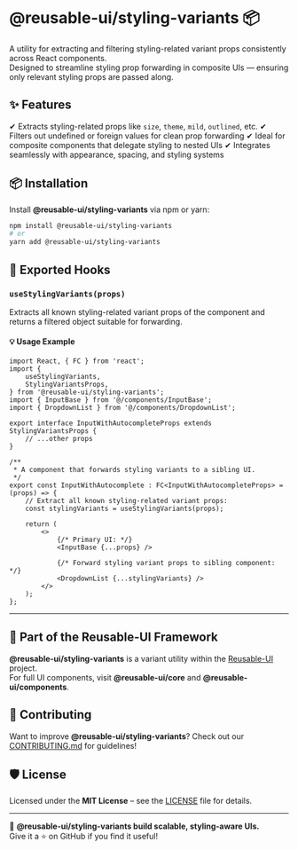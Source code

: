 # @reusable-ui/styling-variants 📦  

A utility for extracting and filtering styling-related variant props consistently across React components.  
Designed to streamline styling prop forwarding in composite UIs — ensuring only relevant styling props are passed along.

## ✨ Features
✔ Extracts styling-related props like `size`, `theme`, `mild`, `outlined`, etc.
✔ Filters out undefined or foreign values for clean prop forwarding
✔ Ideal for composite components that delegate styling to nested UIs
✔ Integrates seamlessly with appearance, spacing, and styling systems

## 📦 Installation
Install **@reusable-ui/styling-variants** via npm or yarn:

```sh
npm install @reusable-ui/styling-variants
# or
yarn add @reusable-ui/styling-variants
```

## 🧩 Exported Hooks

### `useStylingVariants(props)`

Extracts all known styling-related variant props of the component and returns a filtered object suitable for forwarding.

#### 💡 Usage Example

```tsx
import React, { FC } from 'react';
import {
    useStylingVariants,
    StylingVariantsProps,
} from '@reusable-ui/styling-variants';
import { InputBase } from '@/components/InputBase';
import { DropdownList } from '@/components/DropdownList';

export interface InputWithAutocompleteProps extends StylingVariantsProps {
    // ...other props
}

/**
 * A component that forwards styling variants to a sibling UI.
 */
export const InputWithAutocomplete : FC<InputWithAutocompleteProps> = (props) => {
    // Extract all known styling-related variant props:
    const stylingVariants = useStylingVariants(props);
    
    return (
        <>
            {/* Primary UI: */}
            <InputBase {...props} />
            
            {/* Forward styling variant props to sibling component: */}
            <DropdownList {...stylingVariants} />
        </>
    );
};
```

---

## 📖 Part of the Reusable-UI Framework  
**@reusable-ui/styling-variants** is a variant utility within the [Reusable-UI](https://github.com/reusable-ui/reusable-ui-monorepo) project.  
For full UI components, visit **@reusable-ui/core** and **@reusable-ui/components**.

## 🤝 Contributing  
Want to improve **@reusable-ui/styling-variants**? Check out our [CONTRIBUTING.md](./CONTRIBUTING.md) for guidelines!  

## 🛡️ License  
Licensed under the **MIT License** – see the [LICENSE](./LICENSE) file for details.  

---

🚀 **@reusable-ui/styling-variants build scalable, styling-aware UIs.**  
Give it a ⭐ on GitHub if you find it useful!  
